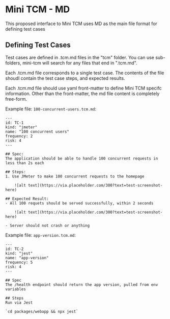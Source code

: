 # Mini TCM - MD

This proposed interface to Mini TCM uses MD as the main file format for defining test cases


## Defining Test Cases

Test cases are defined in .tcm.md files in the "tcm" folder. You can use sub-folders, mini-tcm will search for any files that end in ".tcm.md".

Each .tcm.md file corresponds to a single test case. The contents of the file shoudl contain the test case steps, and expected results.

Each .tcm.md file should use yaml front-matter to define Mini TCM specifc information. Other than the front-matter, the md file content is completely free-form.

Example file: `100-concurrent-users.tcm.md`:
```
---
id: TC-1
kind: "jmeter"
name: "100 concurrent users"
frequency: 2
risk: 4
---

## Spec:
The application should be able to handle 100 concurrent requests in less than 2s each

## Steps:
1. Use JMeter to make 100 concurrent requests to the homepage

    ![alt text](https://via.placeholder.com/300?text=test-screenshot-here)

## Expected Result:
- All 100 requets should be served successfully, within 2 seconds

    ![alt text](https://via.placeholder.com/300?text=test-screenshot-here)

- Server should not crash or anything
```


Example file: `app-version.tcm.md`:
```
---
id: TC-2
kind: "jest"
name: "app-version"
frequency: 5
risk: 4
---

## Spec
The /health endpoint should return the app version, pulled from env variables

## Steps
Run via Jest

`cd packages/webapp && npx jest`

```
